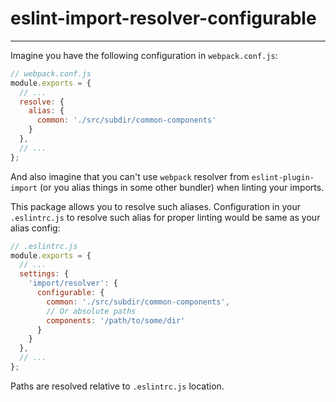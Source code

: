 # **eslint-import-resolver-configurable**

---

Imagine you have the following configuration in `webpack.conf.js`:

```javascript
// webpack.conf.js
module.exports = {
  // ...
  resolve: {
    alias: {
      common: './src/subdir/common-components'
    }
  },
  // ...
};
```

And also imagine that you can't use `webpack` resolver from `eslint-plugin-import` (or you alias things in some other bundler) when linting your imports.

This package allows you to resolve such aliases. Configuration in your `.eslintrc.js` to resolve such alias for proper linting would be same as your alias config:

```javascript
// .eslintrc.js
module.exports = {
  // ...
  settings: {
    'import/resolver': {
      configurable: {
        common: './src/subdir/common-components',
        // Or absolute paths
        components: '/path/to/some/dir'
      }
    }
  },
  // ...
};
```

Paths are resolved relative to `.eslintrc.js` location.
